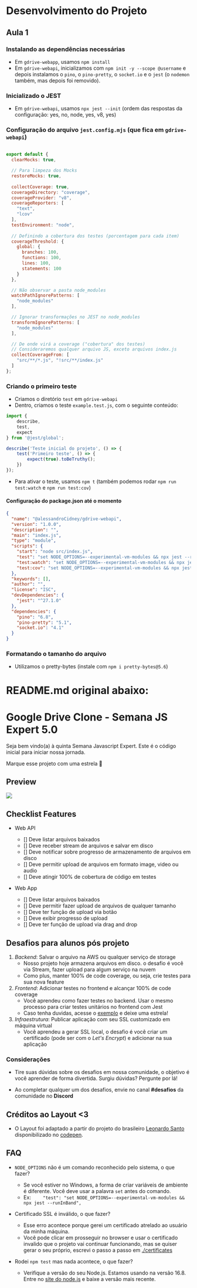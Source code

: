 # Desenvolvimento do Projeto

## Aula 1

### Instalando as dependências necessárias
- Em `gdrive-webapp`, usamos `npm install`
- Em `gdrive-webapi`, inicializamos com `npm init -y --scope @username` e depois instalamos o `pino`, o `pino-pretty`, o `socket.io` e o `jest` (o `nodemon` também, mas depois foi removido).

### Inicializado o JEST
- Em `gdrive-webapi`, usamos `npx jest --init` (ordem das respostas da configuração: yes, no, node, yes, v8, yes)

### Configuração do arquivo `jest.config.mjs` (que fica em `gdrive-webapi`)
```javascript

export default {
  clearMocks: true,

  // Para limpeza dos Mocks
  restoreMocks: true,
  
  collectCoverage: true,
  coverageDirectory: "coverage",
  coverageProvider: "v8",
  coverageReporters: [
    "text",
    "lcov"
  ],
  testEnvironment: "node",
  
  // Definindo a cobertura dos testes (porcentagem para cada item)
  coverageThreshold: {
    global: {
      branches: 100,
      functions: 100,
      lines: 100,
      statements: 100
    }
  },

  // Não observar a pasta node_modules
  watchPathIgnorePatterns: [
    "node_modules"
  ],

  // Ignorar transformações no JEST no node_modules
  transformIgnorePatterns: [
    "node_modules"
  ],

  // De onde virá a coverage ("cobertura" dos testes)
  // Consideraremos qualquer arquivo JS, exceto arquivos index.js
  collectCoverageFrom: [
    "src/**/*.js", "!src/**/index.js"
  ]
};
```

### Criando o primeiro teste
- Criamos o diretório `test` em `gdrive-webapi`
- Dentro, criamos o teste `example.test.js`, com o seguinte conteúdo:

```javascript
import { 
    describe,
    test,
    expect
} from '@jest/global';

describe('Teste inicial do projeto', () => {
    test('Primeiro teste', () => {
        expect(true).toBeTruthy();
    })
});
```

- Para ativar o teste, usamos `npm t` (também podemos rodar `npm run test:watch` e `npm run test:cov`)

#### Configuração do package.json até o momento
```json
{
  "name": "@alessandroCidney/gdrive-webapi",
  "version": "1.0.0",
  "description": "",
  "main": "index.js",
  "type": "module",
  "scripts": {
    "start": "node src/index.js",
    "test": "set NODE_OPTIONS=--experimental-vm-modules && npx jest --runInBand",
    "test:watch": "set NODE_OPTIONS=--experimental-vm-modules && npx jest --watchAll --runInBand",
    "test:cov": "set NODE_OPTIONS=--experimental-vm-modules && npx jest --no-cache --runInBand --coverage"
  },
  "keywords": [],
  "author": "",
  "license": "ISC",
  "devDependencies": {
    "jest": "^27.1.0"
  },
  "dependencies": {
    "pino": "6.8",
    "pino-pretty": "5.1",
    "socket.io": "4.1"
  }
}
```

### Formatando o tamanho do arquivo
- Utilizamos o pretty-bytes (instale com `npm i pretty-bytes@5.6`)

# README.md original abaixo:

# Google Drive Clone - Semana JS Expert 5.0

Seja bem vindo(a) à quinta Semana Javascript Expert. Este é o código inicial para iniciar nossa jornada.

Marque esse projeto com uma estrela 🌟

## Preview

![](./resources/demo.gif)


## Checklist Features

- Web API
    - [] Deve listar arquivos baixados
    - [] Deve receber stream de arquivos e salvar em disco 
    - [] Deve notificar sobre progresso de armazenamento de arquivos em disco 
    - [] Deve permitir upload de arquivos em formato image, video ou audio
    - [] Deve atingir 100% de cobertura de código em testes

- Web App 
    - [] Deve listar arquivos baixados
    - [] Deve permitir fazer upload de arquivos de qualquer tamanho
    - [] Deve ter função de upload via botão
    - [] Deve exibir progresso de upload 
    - [] Deve ter função de upload via drag and drop



## Desafios para alunos pós projeto

1. *Backend*: Salvar o arquivo na AWS ou qualquer serviço de storage
     - Nosso projeto hoje armazena arquivos em disco. o desafio é você via Stream, fazer upload para algum serviço na nuvem
     - Como plus, manter 100% de code coverage, ou seja, crie testes para sua nova feature
2. *Frontend*: Adicionar testes no frontend e alcançar 100% de code coverage
    - Você aprendeu como fazer testes no backend. Usar o mesmo processo para criar testes unitários no frontend com Jest 
    - Caso tenha duvidas, acesse o [exemplo](https://github.com/ErickWendel/tdd-frontend-example) e deixe uma estrela!
3. *Infraestrutura*: Publicar aplicação com seu SSL customizado em máquina virtual
    - Você aprendeu a gerar SSL local, o desafio é você criar um certificado (pode ser com o *Let's Encrypt*) e adicionar na sua aplicação

### Considerações
- Tire suas dúvidas sobre os desafios em nossa comunidade, o objetivo é você aprender de forma divertida. Surgiu dúvidas? Pergunte por lá!

- Ao completar qualquer um dos desafios, envie no canal **#desafios** da comunidade no **Discord**

## Créditos ao Layout <3

- O Layout foi adaptado a partir do projeto do brasileiro [Leonardo Santo](https://github.com/leoespsanto) disponibilizado no [codepen](https://codepen.io/leoespsanto/pen/KZMMKG). 

## FAQ 
- `NODE_OPTIONS` não é um comando reconhecido pelo sistema, o que fazer?
    - Se você estiver no Windows, a forma de criar variáveis de ambiente é diferente. Você deve usar a palavra `set` antes do comando. 
    - Ex: `    "test": "set NODE_OPTIONS=--experimental-vm-modules && npx jest --runInBand",`

- Certificado SSL é inválido, o que fazer?
    - Esse erro acontece porque gerei um certificado atrelado ao usuário da minha máquina.
    - Você pode clicar em prosseguir no browser e usar o certificado invalido que o projeto vai continuar funcionando, mas se quiser gerar o seu próprio, escrevi o passo a passo em [./certificates](./certificates)

- Rodei `npm test` mas nada acontece, o que fazer?
    - Verifique a versão do seu Node.js. Estamos usando na versão 16.8. Entre no [site do node.js](https://nodejs.org) e baixe a versão mais recente.